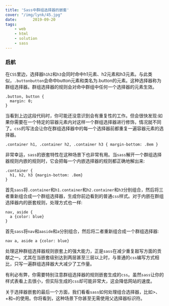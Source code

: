 ```yaml
---
title: 'Sass中群组选择器的嵌套'
cover: "/img/lynk/45.jpg"
date:       2019-09-20
tags:
	- web
	- html
	- solution
	- sass
---
```


### 启航
<div class="content-bg">
<div class="content-intro view-box "><p></p><p>在<code>CSS</code>里边，选择器<code>h1</code><code>h2</code>和<code>h3</code>会同时命中h1元素、h2元素和h3元素。与此类似，<code>.button</code><code>button</code>会命中button元素和类名为.button的元素。这种选择器称为群组选择器。群组选择器的规则会对命中群组中任何一个选择器的元素生效。</p><pre><a class="code-copy right0" title="复制到剪切板"><i class="icon-copy"></i></a><code class="hljs css"><span><span class="hljs-selector-class">.button</span></span>, <span><span class="hljs-selector-tag">button</span></span> <span>{
  <span><span><span class="hljs-attribute">margin</span></span>:<span> <span><span class="hljs-number">0</span></span></span></span>;
<span>}</span></span></code></pre><p>当看到上边这段代码时，你可能还没意识到会有重复性的工作。但会很快发现:如果你需要在一个特定的容器元素内对这样一个群组选择器进行修饰，情况就不同了。<code>css</code>的写法会让你在群组选择器中的每一个选择器前都重复一遍容器元素的选择器。</p><pre><a class="code-copy right0" title="复制到剪切板"><i class="icon-copy"></i></a><code class="hljs css"><span><span class="hljs-selector-class">.container</span></span> <span><span class="hljs-selector-tag">h1</span></span>, <span><span class="hljs-selector-class">.container</span></span> <span><span class="hljs-selector-tag">h2</span></span>, <span><span class="hljs-selector-class">.container</span></span> <span><span class="hljs-selector-tag">h3</span></span> <span>{ <span><span><span class="hljs-attribute">margin-bottom</span></span>:<span> .<span><span class="hljs-number">8em</span></span> </span></span></span>}</code></pre><p>非常幸运，<code>sass</code>的嵌套特性在这种场景下也非常有用。当<code>sass</code>解开一个群组选择器规则内嵌的规则时，它会把每一个内嵌选择器的规则都正确地解出来:</p><pre><a class="code-copy right0" title="复制到剪切板"><i class="icon-copy"></i></a><code class="hljs"><span>.container</span> {
  <span>h1</span>, <span>h2</span>, <span>h3</span> {<span>margin-bottom</span><span>: .<span>8em</span>}
}</span></code></pre><p>首先<code>sass</code>将<code>.container</code>和<code>h1</code><code>.container</code>和<code>h2</code><code>.container</code>和<code>h3</code>分别组合，然后将三者重新组合成一个群组选择器，生成你前边看到的普通<code>css</code>样式。对于内嵌在群组选择器内的嵌套规则，处理方式也一样:</p><pre><a class="code-copy right0" title="复制到剪切板"><i class="icon-copy"></i></a><code class="hljs"><span>nav</span>, <span>aside</span> {
  <span>a</span> {<span>color</span><span>: blue}
}</span></code></pre><p>首先<code>sass</code>将<code>nav</code>和<code>a</code><code>aside</code>和<code>a</code>分别组合，然后将二者重新组合成一个群组选择器:</p><pre><a class="code-copy right0" title="复制到剪切板"><i class="icon-copy"></i></a><code class="hljs css"><span><span class="hljs-selector-tag">nav</span></span> <span><span class="hljs-selector-tag">a</span></span>, <span><span class="hljs-selector-tag">aside</span></span> <span><span class="hljs-selector-tag">a</span></span> <span>{<span><span><span class="hljs-attribute">color</span></span>:<span> blue</span></span></span>}</code></pre><p>处理这种群组选择器规则嵌套上的强大能力，正是<code>sass</code>在减少重复敲写方面的贡献之一。尤其在当嵌套级别达到两层甚至三层以上时，与普通的<code>css</code>编写方式相比，只写一遍群组选择器大大减少了工作量。</p><p>有利必有弊，你需要特别注意群组选择器的规则嵌套生成的<code>css</code>。虽然<code>sass</code>让你的样式表看上去很小，但实际生成的<code>css</code>却可能非常大，这会降低网站的速度。</p><p>关于选择器嵌套的最后一个方面，我们看看<code>sass</code>如何处理组合选择器，比如&gt;、+和~的使用。你将看到，这种场景下你甚至无需使用父选择器标识符。</p></div>
<div style="clear:both"></div>
</div>